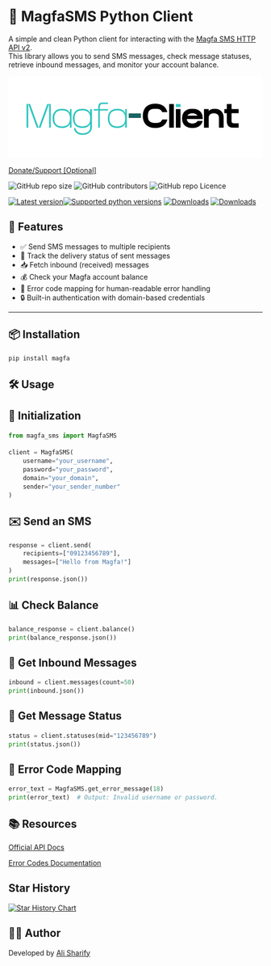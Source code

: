 # 📡 MagfaSMS Python Client

A simple and clean Python client for interacting with the [Magfa SMS HTTP API v2](https://messaging.magfa.com/ui/?public/wiki/api/http_v2).  
This library allows you to send SMS messages, check message statuses, retrieve inbound messages, and monitor your account balance.


<img src="./doc/logo.png">


<a href="https://www.coffeete.ir/alisharify7">Donate/Support [Optional]</a>


<img alt="GitHub repo size" src="https://img.shields.io/github/repo-size//alisharify7/magfa"> <img alt="GitHub contributors" src="https://img.shields.io/github/contributors//alisharify7/magfa"> <img alt="GitHub repo Licence" src="https://img.shields.io/pypi/l/flask_captcha2">

[![Latest version](https://img.shields.io/pypi/v/magfa)](https://pypi.python.org/pypi/magfa)[![Supported python versions](https://img.shields.io/pypi/pyversions/magfa)](https://pypi.python.org/pypi/magfa) [![Downloads](https://static.pepy.tech/badge/magfa)](https://pepy.tech/project/magfa) [![Downloads](https://static.pepy.tech/badge/magfa/month)](https://pepy.tech/project/magfa)
  

## 🚀 Features

- ✅ Send SMS messages to multiple recipients  
- 🔄 Track the delivery status of sent messages  
- 📥 Fetch inbound (received) messages  
- 💰 Check your Magfa account balance  
- 🧾 Error code mapping for human-readable error handling  
- 🔒 Built-in authentication with domain-based credentials

---

## 📦 Installation

```bash
pip install magfa
```


## 🛠️ Usage
## 🔐 Initialization

```python
from magfa_sms import MagfaSMS

client = MagfaSMS(
    username="your_username",
    password="your_password",
    domain="your_domain",
    sender="your_sender_number"
)
```

## ✉️ Send an SMS
```python
response = client.send(
    recipients=["09123456789"],
    messages=["Hello from Magfa!"]
)
print(response.json())
```

## 📊 Check Balance
```python
balance_response = client.balance()
print(balance_response.json())
 ```

## 📩 Get Inbound Messages
```python
inbound = client.messages(count=50)
print(inbound.json())
```


## 📡 Get Message Status
```python
status = client.statuses(mid="123456789")
print(status.json())
```

## 🧠 Error Code Mapping
```python
error_text = MagfaSMS.get_error_message(18)
print(error_text)  # Output: Invalid username or password.
```

## 📚 Resources

<a href="https://messaging.magfa.com/ui/?public/wiki/api/http_v2">Official API Docs</a>

<a href="https://messaging.magfa.com/ui/?public/wiki/api/http_v2#errors">Error Codes Documentation</a>



## Star History

[![Star History Chart](https://api.star-history.com/svg?repos=alisharify7/magfa&type=Date)](https://star-history.com/#alisharify7/magfa&Date)




## 🧑‍💻 Author
Developed by <a href="https://github.com/alisahrify7">Ali Sharify</a>
